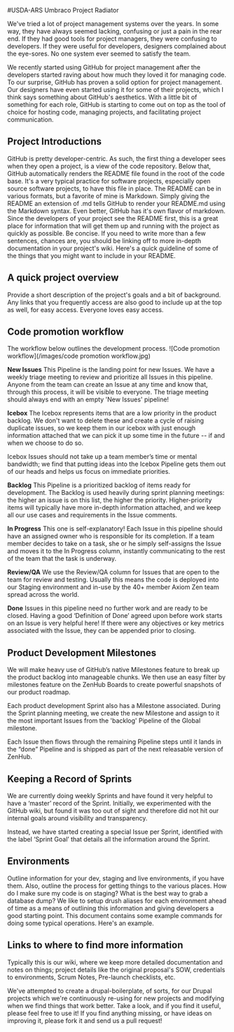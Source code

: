 #USDA-ARS Umbraco Project Radiator

We've tried a lot of project management systems over the years. In some way, they have always seemed lacking, confusing or just a pain in the rear end. If they had good tools for project managers, they were confusing to developers. If they were useful for developers, designers complained about the eye-sores. No one system ever seemed to satisfy the team.

We recently started using GitHub for project management after the developers started raving about how much they loved it for managing code. To our surprise, GitHub has proven a solid option for project management. Our designers have even started using it for some of their projects, which I think says something about GitHub's aesthetics. With a little bit of something for each role, GitHub is starting to come out on top as the tool of choice for hosting code, managing projects, and facilitating project communication.

## Project Introductions
GitHub is pretty developer-centric. As such, the first thing a developer sees when they open a project, is a view of the code repository. Below that, GitHub automatically renders the README file found in the root of the code base. It's a very typical practice for software projects, especially open source software projects, to have this file in place. The README can be in various formats, but a favorite of mine is Markdown. Simply giving the README an extension of .md tells GitHub to render your README.md using the Markdown syntax. Even better, GitHub has it's own flavor of markdown. Since the developers of your project see the README first, this is a great place for information that will get them up and running with the project as quickly as possible. Be concise. If you need to write more than a few sentences, chances are, you should be linking off to more in-depth documentation in your project's wiki. Here's a quick guideline of some of the things that you might want to include in your README.

## A quick project overview

Provide a short description of the project's goals and a bit of background. Any links that you frequently access are also good to include up at the top as well, for easy access. Everyone loves easy access.

## Code promotion workflow

The workflow below outlines the development process.
![Code promotion workflow](/images/code promotion workflow.jpg)

**New Issues** This Pipeline is the landing point for new Issues. We have a weekly triage meeting to review and prioritize all Issues in this pipeline. Anyone from the team can create an Issue at any time and know that, through this process, it will be visible to everyone. The triage meeting should always end with an empty 'New Issues' pipeline! 

**Icebox** The Icebox represents items that are a low priority in the product backlog. We don't want to delete these and create a cycle of raising duplicate issues, so we keep them in our icebox with just enough information attached that we can pick it up some time in the future -- if and when we choose to do so. 

Icebox Issues should not take up a team member’s time or mental bandwidth; we find that putting ideas into the Icebox Pipeline gets them out of our heads and helps us focus on immediate priorities.

**Backlog** This Pipeline is a prioritized backlog of items ready for development. The Backlog is used heavily during sprint planning meetings: the higher an issue is on this list, the higher the priority. Higher-priority items will typically have more in-depth information attached, and we keep all our use cases and requirements in the Issue comments. 

**In Progress** This one is self-explanatory! Each Issue in this pipeline should have an assigned owner who is responsible for its completion. If a team member decides to take on a task, she or he simply self-assigns the Issue and moves it to the In Progress column, instantly communicating to the rest of the team that the task is underway. 

**Review/QA** We use the Review/QA column for Issues that are open to the team for review and testing. Usually this means the code is deployed into our Staging environment and in-use by the 40+ member Axiom Zen team spread across the world. 

**Done** Issues in this pipeline need no further work and are ready to be closed. Having a good ‘Definition of Done’ agreed upon before work starts on an Issue is very helpful here! If there were any objectives or key metrics associated with the Issue, they can be appended prior to closing. 

## Product Development Milestones

We will make heavy use of GitHub’s native Milestones feature to break up the product backlog into manageable chunks. We then use an easy filter by milestones feature on the ZenHub Boards to create powerful snapshots of our product roadmap. 

Each product development Sprint also has a Milestone associated. During the Sprint planning meeting, we create the new Milestone and assign to it the most important Issues from the 'backlog' Pipeline of the Global milestone. 

Each Issue then flows through the remaining Pipeline steps until it lands in the “done” Pipeline and is shipped as part of the next releasable version of ZenHub. 

## Keeping a Record of Sprints

We are currently doing weekly Sprints and have found it very helpful to have a ‘master’ record of the Sprint. Initially, we experimented with the GitHub wiki, but found it was too out of sight and therefore did not hit our internal goals around visibility and transparency. 

Instead, we have started creating a special Issue per Sprint, identified with the label ‘Sprint Goal’ that details all the information around the Sprint. 

## Environments

Outline information for your dev, staging and live environments, if you have them. Also, outline the process for getting things to the various places. How do I make sure my code is on staging? What is the best way to grab a database dump? We like to setup drush aliases for each environment ahead of time as a means of outlining this information and giving developers a good starting point. This document contains some example commands for doing some typical operations. Here's an example.

## Links to where to find more information

Typically this is our wiki, where we keep more detailed documentation and notes on things; project details like the original proposal's SOW, credentials to environments, Scrum Notes, Pre-launch checklists, etc.

We've attempted to create a drupal-boilerplate, of sorts, for our Drupal projects which we're continuously re-using for new projects and modifying when we find things that work better. Take a look, and if you find it useful, please feel free to use it! If you find anything missing, or have ideas on improving it, please fork it and send us a pull request!

